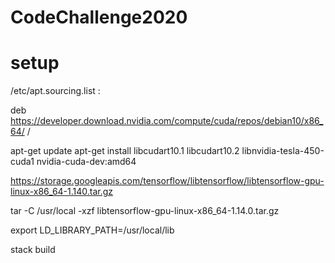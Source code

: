 # CodeChallenge2020


# setup

/etc/apt.sourcing.list :

deb https://developer.download.nvidia.com/compute/cuda/repos/debian10/x86_64/ /


apt-get update
apt-get install libcudart10.1 libcudart10.2 libnvidia-tesla-450-cuda1 nvidia-cuda-dev:amd64

https://storage.googleapis.com/tensorflow/libtensorflow/libtensorflow-gpu-linux-x86_64-1.140.tar.gz

tar -C /usr/local -xzf libtensorflow-gpu-linux-x86_64-1.14.0.tar.gz

export LD_LIBRARY_PATH=/usr/local/lib

stack build

